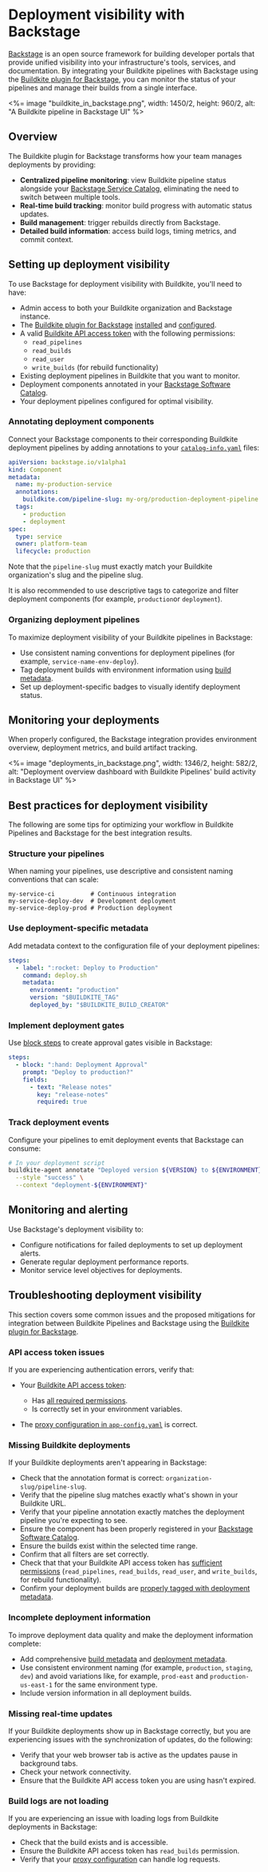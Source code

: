 # Deployment visibility with Backstage

[Backstage](https://backstage.io/) is an open source framework for building developer portals that provide unified visibility into your infrastructure's tools, services, and documentation. By integrating your Buildkite pipelines with Backstage using the [Buildkite plugin for Backstage](/docs/pipelines/integrations/other/backstage), you can monitor the status of your pipelines and manage their builds from a single interface.

<%= image "buildkite_in_backstage.png", width: 1450/2, height: 960/2, alt: "A Buildkite pipeline in Backstage UI" %>

## Overview

The Buildkite plugin for Backstage transforms how your team manages deployments by providing:

- **Centralized pipeline monitoring**: view Buildkite pipeline status alongside your [Backstage Service Catalog](https://backstage.io/docs/features/software-catalog/), eliminating the need to switch between multiple tools.
- **Real-time build tracking**: monitor build progress with automatic status updates.
- **Build management**: trigger rebuilds directly from Backstage.
- **Detailed build information**: access build logs, timing metrics, and commit context.

## Setting up deployment visibility

To use Backstage for deployment visibility with Buildkite, you'll need to have:

- Admin access to both your Buildkite organization and Backstage instance.
- The [Buildkite plugin for Backstage](/docs/pipelines/integrations/other/backstage) [installed](/docs/pipelines/integrations/other/backstage#installation) and [configured](/docs/pipelines/integrations/other/backstage#plugin-configuration).
- A valid [Buildkite API access token](/docs/apis/managing-api-tokens) with the following permissions:
  * `read_pipelines`
  * `read_builds`
  * `read_user`
  * `write_builds` (for rebuild functionality)
- Existing deployment pipelines in Buildkite that you want to monitor.
- Deployment components annotated in your [Backstage Software Catalog](https://backstage.io/docs/features/software-catalog/).
- Your deployment pipelines configured for optimal visibility.

### Annotating deployment components

Connect your Backstage components to their corresponding Buildkite deployment pipelines by adding annotations to your [`catalog-info.yaml`](https://backstage.io/docs/features/software-catalog/descriptor-format/) files:

```yaml
apiVersion: backstage.io/v1alpha1
kind: Component
metadata:
  name: my-production-service
  annotations:
    buildkite.com/pipeline-slug: my-org/production-deployment-pipeline
  tags:
    - production
    - deployment
spec:
  type: service
  owner: platform-team
  lifecycle: production
```

Note that the `pipeline-slug` must exactly match your Buildkite organization's slug and the pipeline slug.

It is also recommended to use descriptive tags to categorize and filter deployment components (for example, `production`or `deployment`).

### Organizing deployment pipelines

To maximize deployment visibility of your Buildkite pipelines in Backstage:

- Use consistent naming conventions for deployment pipelines (for example, `service-name-env-deploy`).
- Tag deployment builds with environment information using [build metadata](/docs/pipelines/configure/build-meta-data).
- Set up deployment-specific badges to visually identify deployment status.

## Monitoring your deployments

When properly configured, the Backstage integration provides environment overview, deployment metrics, and build artifact tracking.

<%= image "deployments_in_backstage.png", width: 1346/2, height: 582/2, alt: "Deployment overview dashboard with Buildkite Pipelines' build activity in Backstage UI" %>

## Best practices for deployment visibility

The following are some tips for optimizing your workflow in Buildkite Pipelines and Backstage for the best integration results.

### Structure your pipelines

When naming your pipelines, use descriptive and consistent naming conventions that can scale:

```
my-service-ci          # Continuous integration
my-service-deploy-dev  # Development deployment
my-service-deploy-prod # Production deployment
```

### Use deployment-specific metadata

Add metadata context to the configuration file of your deployment pipelines:

```yaml
steps:
  - label: ":rocket: Deploy to Production"
    command: deploy.sh
    metadata:
      environment: "production"
      version: "$BUILDKITE_TAG"
      deployed_by: "$BUILDKITE_BUILD_CREATOR"
```

### Implement deployment gates

Use [block steps](/docs/pipelines/configure/step-types/block-step) to create approval gates visible in Backstage:

```yaml
steps:
  - block: ":hand: Deployment Approval"
    prompt: "Deploy to production?"
    fields:
      - text: "Release notes"
        key: "release-notes"
        required: true
```

### Track deployment events

Configure your pipelines to emit deployment events that Backstage can consume:

```bash
# In your deployment script
buildkite-agent annotate "Deployed version ${VERSION} to ${ENVIRONMENT}" \
  --style "success" \
  --context "deployment-${ENVIRONMENT}"
```

## Monitoring and alerting

Use Backstage's deployment visibility to:

- Configure notifications for failed deployments to set up deployment alerts.
- Generate regular deployment performance reports.
- Monitor service level objectives for deployments.

## Troubleshooting deployment visibility

This section covers some common issues and the proposed mitigations for integration between Buildkite Pipelines and Backstage using the [Buildkite plugin for Backstage](/docs/pipelines/integrations/other/backstage).

### API access token issues

If you are experiencing authentication errors, verify that:

- Your [Buildkite API access token](/docs/apis/managing-api-tokens):
    * Has [all required permissions](#setting-up-deployment-visibility).
    * Is correctly set in your environment variables.

- The [proxy configuration in `app-config.yaml`](/docs/pipelines/integrations/other/backstage#plugin-configuration-add-proxy-configuration) is correct.

### Missing Buildkite deployments

If your Buildkite deployments aren't appearing in Backstage:

- Check that the annotation format is correct: `organization-slug/pipeline-slug`.
- Verify that the pipeline slug matches exactly what's shown in your Buildkite URL.
- Verify that your pipeline annotation exactly matches the deployment pipeline you're expecting to see.
- Ensure the component has been properly registered in your [Backstage Software Catalog](https://backstage.io/docs/features/software-catalog/).
- Ensure the builds exist within the selected time range.
- Confirm that all filters are set correctly.
- Check that that your Buildkite API access token has [sufficient permissions](/docs/apis/managing-api-tokens#token-scopes) (`read_pipelines`, `read_builds`, `read_user`, and `write_builds`, for rebuild functionality).
- Confirm your deployment builds are [properly tagged with deployment metadata](/docs/pipelines/deployments/deployment-visibility-with-backstage#best-practices-for-deployment-visibility-use-deployment-specific-metadata).

### Incomplete deployment information

To improve deployment data quality and make the deployment information complete:

- Add comprehensive [build metadata](/docs/pipelines/integrations/other/backstage#deployment-tracking-using-the-metadata) and [deployment metadata](/docs/pipelines/deployments/deployment-visibility-with-backstage#best-practices-for-deployment-visibility-use-deployment-specific-metadata).
- Use consistent environment naming (for example, `production`, `staging`, `dev`) and avoid variations like, for example, `prod-east` and `production-us-east-1` for the same environment type.
- Include version information in all deployment builds.

### Missing real-time updates

If your Buildkite deployments show up in Backstage correctly, but you are experiencing issues with the synchronization of updates, do the following:

- Verify that your web browser tab is active as the updates pause in background tabs.
- Check your network connectivity.
- Ensure that the Buildkite API access token you are using hasn't expired.

### Build logs are not loading

If you are experiencing an issue with loading logs from Buildkite deployments in Backstage:

- Check that the build exists and is accessible.
- Ensure the Buildkite API access token has `read_builds` permission.
- Verify that your [proxy configuration](/docs/pipelines/integrations/other/backstage#plugin-configuration-add-proxy-configuration) can handle log requests.
